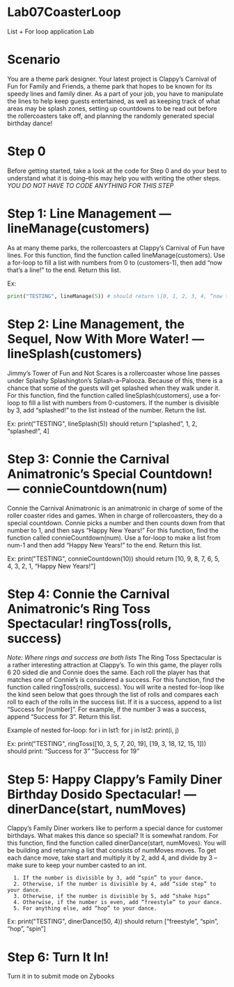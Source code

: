 # Lab07CoasterLoop
List + For loop application Lab

# Scenario
You are a theme park designer. Your latest project is Clappy’s Carnival of Fun for Family and Friends, a theme park that hopes to be known for its speedy lines and family diner. As a part of your job, you have to manipulate the lines to help keep guests entertained, as well as keeping track of what areas may be splash zones, setting up countdowns to be read out before the rollercoasters take off, and planning the randomly generated special birthday dance!

# Step 0
Before getting started, take a look at the code for Step 0 and do your best to understand what it is doing–this may help you with writing the other steps. 
*YOU DO NOT HAVE TO CODE ANYTHING FOR THIS STEP*

# Step 1: Line Management — lineManage(customers)
As at many theme parks, the rollercoasters at Clappy’s Carnival of Fun have lines. For this function, find the function called lineManage(customers). Use a for-loop to fill a list with numbers from 0 to (customers-1), then add “now that’s a line!” to the end. Return this list.

   Ex: 
   ```python
   print("TESTING", lineManage(5)) # should return \[0, 1, 2, 3, 4, “now that’s a line!”] 
   ```

# Step 2: Line Management, the Sequel, Now With More Water! — lineSplash(customers)
Jimmy’s Tower of Fun and Not Scares is a rollercoaster whose line passes under Splashy Splashington’s Splash-a-Palooza. Because of this, there is a chance that some of the guests will get splashed when they walk under it. For this function, find the function called lineSplash(customers), use a for-loop to fill a list with numbers from 0-customers. If the number is divisible by 3, add “splashed!” to the list instead of the number. Return the list.

  Ex: print("TESTING", lineSplash(5)) should return \[“splashed”, 1, 2, “splashed!”, 4]

# Step 3: Connie the Carnival Animatronic’s Special Countdown! — connieCountdown(num)
Connie the Carnival Animatronic is an animatronic in charge of some of the roller coaster rides and games. When in charge of rollercoasters, they do a special countdown. Connie picks a number and then counts down from that number to 1, and then says “Happy New Years!” For this function, find the function called connieCountdown(num). Use a for-loop to make a list from num-1 and then add “Happy New Years!” to the end. Return this list.

  Ex: print("TESTING", connieCountdown(10)) should return \[10, 9, 8, 7, 6, 5, 4, 3, 2, 1, “Happy New Years!”]


# Step 4: Connie the Carnival Animatronic’s Ring Toss Spectacular! ringToss(rolls, success)
 *Note: Where rings and success are both lists*
The Ring Toss Spectacular is a rather interesting attraction at Clappy’s. To win this game, the player rolls 6 20 sided die and Connie does the same. Each roll the player has that matches one of Connie’s is considered a success. For this function, find the function called ringToss(rolls, success). You will write a nested for-loop like the kind seen below that goes through the list of rolls and compares each roll to each of the rolls in the success list. If it is a success, append to a list “Success for [number]”. For example, if the number 3 was a success, append “Success for 3”. Return this list.


  Example of nested for-loop:
	  for i in lst1:
		  for j in lst2:
			  print(i, j)

  Ex: print("TESTING", ringToss(\[10, 3, 5, 7, 20, 19], \[19, 3, 18, 12, 15, 1])) should print:
  “Success for 3”
  “Success for 19”

# Step 5: Happy Clappy’s Family Diner Birthday Dosido Spectacular! — dinerDance(start, numMoves)
Clappy’s Family Diner workers like to perform a special dance for customer birthdays. What makes this dance so special? It is somewhat random. For this function, find the function called dinerDance(start, numMoves). You will be building and returning a list that consists of numMoves moves. To get each dance move, take start and multiply it by 2, add 4, and divide by 3 – make sure to keep your number casted to an int. 
```
  1. If the number is divisible by 3, add “spin” to your dance. 
  2. Otherwise, if the number is divisible by 4, add “side step” to your dance. 
  3. Otherwise, if the number is divisible by 5, add “shake hips”
  4. Otherwise, if the number is even, add “freestyle” to your dance. 
  5. For anything else, add “hop” to your dance.
```

  Ex: print("TESTING", dinerDance(50, 4)) should return \[“freestyle”, “spin”, “hop”, “spin”]
  
# Step 6: Turn It In!
  Turn it in to submit mode on Zybooks
